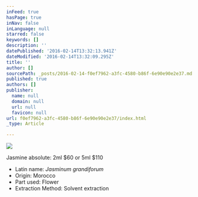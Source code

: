 ```yaml
---
inFeed: true
hasPage: true
inNav: false
inLanguage: null
starred: false
keywords: []
description: ''
datePublished: '2016-02-14T13:32:13.941Z'
dateModified: '2016-02-14T13:32:09.295Z'
title: ''
author: []
sourcePath: _posts/2016-02-14-f0ef7962-a3fc-4580-b86f-6e90e90e2e37.md
published: true
authors: []
publisher:
  name: null
  domain: null
  url: null
  favicon: null
url: f0ef7962-a3fc-4580-b86f-6e90e90e2e37/index.html
_type: Article

---
```

![](https://the-grid-user-content.s3-us-west-2.amazonaws.com/2ee36b4a-f8a8-41c9-ad98-23efc4e8cb3a.jpg)

Jasmine absolute: 2ml $60 or 5ml $110

* Latin name: _Jasminum grandiforum_
* Origin: Morocco 
* Part used: Flower 
* Extraction Method: Solvent extraction